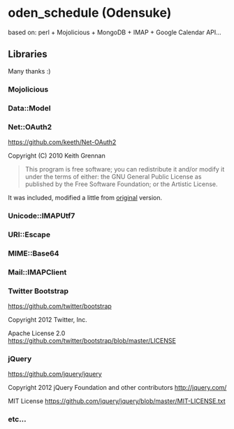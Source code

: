 # oden_schedule (Odensuke)

based on: perl + Mojolicious + MongoDB + IMAP + Google Calendar API...

## Libraries
Many thanks :)

### Mojolicious

### Data::Model

### Net::OAuth2

https://github.com/keeth/Net-OAuth2

Copyright (C) 2010 Keith Grennan

> This program is free software; you can redistribute it and/or modify it
under the terms of either: the GNU General Public License as published
by the Free Software Foundation; or the Artistic License.

It was included, modified a little from [original](https://github.com/keeth/Net-OAuth2) version.

### Unicode::IMAPUtf7

### URI::Escape

### MIME::Base64

### Mail::IMAPClient

### Twitter Bootstrap

https://github.com/twitter/bootstrap

Copyright 2012 Twitter, Inc.

Apache License 2.0 https://github.com/twitter/bootstrap/blob/master/LICENSE

### jQuery

https://github.com/jquery/jquery

Copyright 2012 jQuery Foundation and other contributors
http://jquery.com/

MIT License https://github.com/jquery/jquery/blob/master/MIT-LICENSE.txt


### etc...
